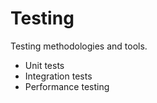 # Testing

Testing methodologies and tools.

- Unit tests
- Integration tests
- Performance testing
